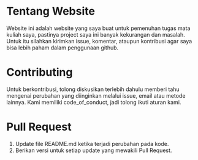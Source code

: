 # Tentang Website
Website ini adalah website yang saya buat untuk pemenuhan tugas mata kuliah saya, pastinya project saya ini banyak kekurangan dan masalah. Untuk itu silahkan kirimkan issue, komentar, ataupun kontribusi agar saya bisa lebih paham dalam penggunaan github.

# Contributing
Untuk berkontribusi, tolong diskusikan terlebih dahulu memberi tahu mengenai perubahan yang diinginkan melalui issue, email atau metode lainnya. Kami memiliki code_of_conduct, jadi tolong ikuti aturan kami.

# Pull Request
1. Update file README.md ketika terjadi perubahan pada kode.
2. Berikan versi untuk setiap update yang mewakili Pull Request.
